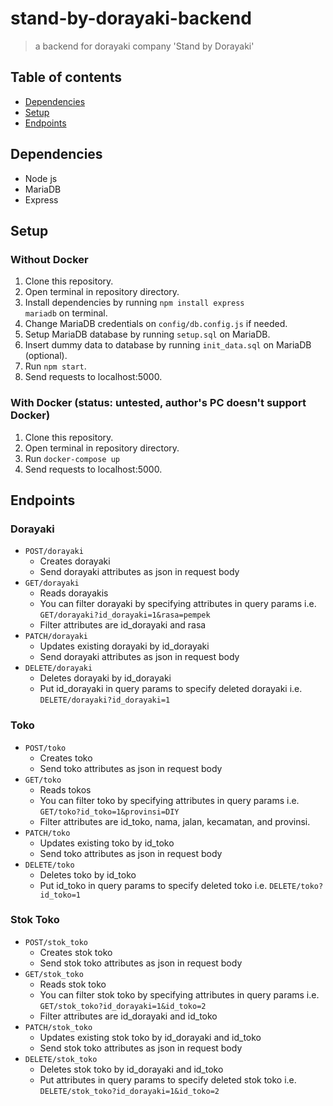# stand-by-dorayaki-backend
> a backend for dorayaki company 'Stand by Dorayaki'

## Table of contents
* [Dependencies](#dependencies)
* [Setup](#setup)
* [Endpoints](#endpoints)

## Dependencies
* Node js
* MariaDB
* Express

## Setup
### Without Docker
1. Clone this repository.
2. Open terminal in repository directory.
3. Install dependencies by running <code>npm install express mariadb</code> on terminal.
4. Change MariaDB credentials on <code>config/db.config.js</code> if needed.
5. Setup MariaDB database by running <code>setup.sql</code> on MariaDB.
6. Insert dummy data to database by running <code>init_data.sql</code> on MariaDB (optional).
7. Run <code>npm start</code>.
8. Send requests to localhost:5000.
### With Docker (status: untested, author's PC doesn't support Docker)
1. Clone this repository.
2. Open terminal in repository directory.
3. Run <code>docker-compose up</code>
4. Send requests to localhost:5000.

## Endpoints
### Dorayaki
* <code>POST/dorayaki</code>
  * Creates dorayaki
  * Send dorayaki attributes as json in request body
* <code>GET/dorayaki</code>
  * Reads dorayakis
  * You can filter dorayaki by specifying attributes in query params i.e. <code>GET/dorayaki?id_dorayaki=1&rasa=pempek</code>
  * Filter attributes are id_dorayaki and rasa
* <code>PATCH/dorayaki</code>
  * Updates existing dorayaki by id_dorayaki
  * Send dorayaki attributes as json in request body
* <code>DELETE/dorayaki</code>
  * Deletes dorayaki by id_dorayaki
  * Put id_dorayaki in query params to specify deleted dorayaki i.e. <code>DELETE/dorayaki?id_dorayaki=1</code>
### Toko
* <code>POST/toko</code>
  * Creates toko
  * Send toko attributes as json in request body
* <code>GET/toko</code>
  * Reads tokos
  * You can filter toko by specifying attributes in query params i.e. <code>GET/toko?id_toko=1&provinsi=DIY</code>
  * Filter attributes are id_toko, nama, jalan, kecamatan, and provinsi.
* <code>PATCH/toko</code>
  * Updates existing toko by id_toko
  * Send toko attributes as json in request body
* <code>DELETE/toko</code>
  * Deletes toko by id_toko
  * Put id_toko in query params to specify deleted toko i.e. <code>DELETE/toko?id_toko=1</code>
### Stok Toko
* <code>POST/stok_toko</code>
  * Creates stok toko
  * Send stok toko attributes as json in request body
* <code>GET/stok_toko</code>
  * Reads stok toko
  * You can filter stok toko by specifying attributes in query params i.e. <code>GET/stok_toko?id_dorayaki=1&id_toko=2</code>
  * Filter attributes are id_dorayaki and id_toko
* <code>PATCH/stok_toko</code>
  * Updates existing stok toko by id_dorayaki and id_toko 
  * Send stok toko attributes as json in request body
* <code>DELETE/stok_toko</code>
  * Deletes stok toko by id_dorayaki and id_toko
  * Put attributes in query params to specify deleted stok toko i.e. <code>DELETE/stok_toko?id_dorayaki=1&id_toko=2</code>
